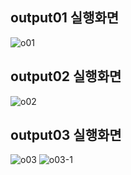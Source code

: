 ## output01 실행화면

![o01](https://github.com/tjrbwls/GameProgramming/assets/118953733/04c6b315-3ee7-4a70-8dba-e56cf15b94b0)

## output02 실행화면

![o02](https://github.com/tjrbwls/GameProgramming/assets/118953733/922e71cb-5627-40ea-aeed-542972ba1fd5)

## output03 실행화면

![o03](https://github.com/tjrbwls/GameProgramming/assets/118953733/1eefa6d6-e6b6-4923-9bba-d5db75fc5037)
![o03-1](https://github.com/tjrbwls/GameProgramming/assets/118953733/571992a9-80a6-43ab-9b9c-ebc7d484d9ae)
